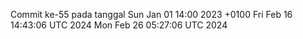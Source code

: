 Commit ke-55 pada tanggal Sun Jan 01 14:00 2023 +0100
Fri Feb 16 14:43:06 UTC 2024
Mon Feb 26 05:27:06 UTC 2024
